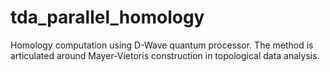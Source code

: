 # tda_parallel_homology
Homology computation using D-Wave quantum processor. The method is articulated around Mayer-Vietoris construction in topological data analysis. 
